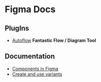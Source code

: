Figma Docs
==========


PlugIns
-------


- [Autoflow](https://www.figma.com/community/plugin/733902567457592893/Autoflow)  **Fantastic Flow / Diagram Tool**




Documentation
-------------



- [Components in Figma](https://docs.merkulov.design/components-in-figma/)
- [Create and use variants](https://help.figma.com/hc/en-us/articles/360056440594)
